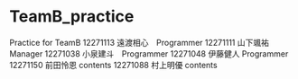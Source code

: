 # TeamB_practice
Practice for TeamB
12271113 遠渡相心　Programmer
12271111 山下颯祐　Manager
12271038 小泉建斗　Programmer
12271048 伊藤健人 Programmer 
12271150 前田怜恩 contents
12271088 村上明優 contents